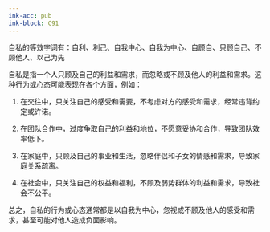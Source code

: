 ```yaml
---
ink-acc: pub
ink-block: C91
---
```

自私的等效字词有：自利、利己、自我中心、自我为中心、自顾自、只顾自己、不顾他人、以己为先

自私是指一个人只顾及自己的利益和需求，而忽略或不顾及他人的利益和需求。这种行为或心态可能表现在各个方面，例如：

1.  在交往中，只关注自己的感受和需要，不考虑对方的感受和需求，经常违背约定或许诺。
    
2.  在团队合作中，过度争取自己的利益和地位，不愿意妥协和合作，导致团队效率低下。
    
3.  在家庭中，只顾及自己的事业和生活，忽略伴侣和子女的情感和需求，导致家庭关系疏离。
    
4.  在社会中，只关注自己的权益和福利，不顾及弱势群体的利益和需求，导致社会不公平。
    

总之，自私的行为或心态通常都是以自我为中心，忽视或不顾及他人的感受和需求，甚至可能对他人造成负面影响。